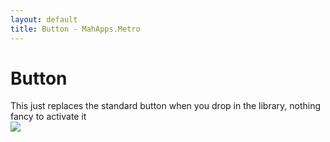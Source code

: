 ```yaml
---
layout: default
title: Button - MahApps.Metro
---
```


# Button

This just replaces the standard button when you drop in the library, nothing fancy to activate it    
![](images/08_RegularButton.png)
